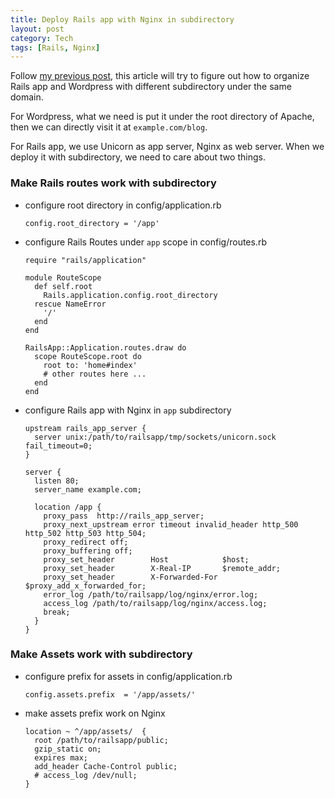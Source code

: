 ```yaml
---
title: Deploy Rails app with Nginx in subdirectory
layout: post
category: Tech
tags: [Rails, Nginx]
---
```


Follow [my previous post](http://marshluca.com/2013/08/10/make-nginx-as-front-end-proxy-for-apache/), this article will try to figure out how to organize
Rails app and Wordpress with different subdirectory under the same
domain.

For Wordpress, what we need is put it under the root directory of Apache, then we can directly visit it at `example.com/blog`.

For Rails app, we use Unicorn as app server, Nginx as web server. When we deploy it with subdirectory, we need to care about two things.


### Make Rails routes work with subdirectory

* configure root directory in config/application.rb

      config.root_directory = '/app'

* configure Rails Routes under `app` scope in config/routes.rb
   
      require "rails/application"

      module RouteScope
        def self.root
          Rails.application.config.root_directory
        rescue NameError
          '/'
        end
      end
      
      RailsApp::Application.routes.draw do
        scope RouteScope.root do 
          root to: 'home#index'
          # other routes here ...
        end
      end

* configure Rails app with Nginx in `app` subdirectory

      upstream rails_app_server {
        server unix:/path/to/railsapp/tmp/sockets/unicorn.sock fail_timeout=0;
      }

      server {
        listen 80;
        server_name example.com;

        location /app {
          proxy_pass  http://rails_app_server;
          proxy_next_upstream error timeout invalid_header http_500 http_502 http_503 http_504;
          proxy_redirect off;
          proxy_buffering off;
          proxy_set_header        Host            $host;
          proxy_set_header        X-Real-IP       $remote_addr;
          proxy_set_header        X-Forwarded-For $proxy_add_x_forwarded_for;
          error_log /path/to/railsapp/log/nginx/error.log;
          access_log /path/to/railsapp/log/nginx/access.log;
          break;
        }
      }


### Make Assets work with subdirectory

* configure prefix for assets in config/application.rb

      config.assets.prefix  = '/app/assets/'

* make assets prefix work on Nginx
    
      location ~ ^/app/assets/  {
        root /path/to/railsapp/public;
        gzip_static on;
        expires max;
        add_header Cache-Control public;
        # access_log /dev/null;
      }

